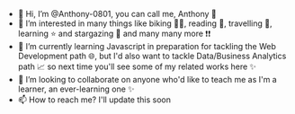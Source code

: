 - 👋 Hi, I’m @Anthony-0801, you can call me, Anthony 👦
- 👀 I’m interested in many things like biking 🚴‍♂️, reading 📖, travelling 🌄, learning ⭐ and stargazing 🌃 and many many more ❗❗
- 🌱 I’m currently learning Javascript in preparation for tackling the Web Development path 🌐, but I'd also want to tackle Data/Business Analytics path 📈 so next time you'll see some of my related works here ✨
- 💞️ I’m looking to collaborate on anyone who'd like to teach me as I'm a learner, an ever-learning one ✨
- 📫 How to reach me? I'll update this soon

<!---
Anthony-0801/Anthony-0801 is a ✨ special ✨ repository because its `README.md` (this file) appears on your GitHub profile.
You can click the Preview link to take a look at your changes.
--->
